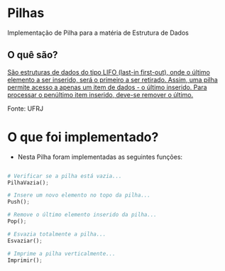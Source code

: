 # Pilhas

Implementação de Pilha para a matéria de Estrutura de Dados
## O quê são?
<a href="https://www.cos.ufrj.br/~rfarias/cos121/pilhas.html#:~:text=S%C3%A3o%20estruturas%20de%20dados%20do,deve%2Dse%20remover%20o%20%C3%BAltimo.">
São estruturas de dados do tipo LIFO (last-in first-out), onde o último elemento a ser inserido, será o primeiro a ser retirado. Assim, uma pilha permite acesso a apenas um item de dados - o último inserido. Para processar o penúltimo item inserido, deve-se remover o último.
</a>

Fonte: UFRJ

# O que foi implementado?

- Nesta Pilha foram implementadas as seguintes funções: 


```python

# Verificar se a pilha está vazia...
PilhaVazia();

# Insere um novo elemento no topo da pilha...
Push();

# Remove o último elemento inserido da pilha...
Pop();

# Esvazia totalmente a pilha...
Esvaziar();

# Imprime a pilha verticalmente...
Imprimir();
```
